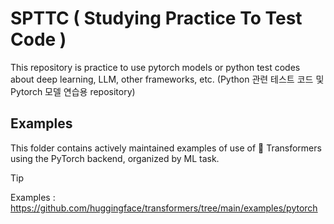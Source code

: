 # SPTTC ( Studying Practice To Test Code )

This repository is practice to use pytorch models or python test codes about deep learning, LLM, other frameworks, etc.
(Python 관련 테스트 코드 및 Pytorch 모델 연습용 repository)


## Examples
This folder contains actively maintained examples of use of 🤗 Transformers using the PyTorch backend, organized by ML task.

> [!TIP]
> Examples : <https://github.com/huggingface/transformers/tree/main/examples/pytorch>
